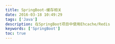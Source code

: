 ```yaml
---
title: SpringBoot-缓存相关
date: 2016-03-18 10:49:29
tags: ['Java']
description: 在SpringBoot项目中使用Ehcache/Redis 
keywords: ['SpringBoot']
toc: true
---
```



<!-- more -->

